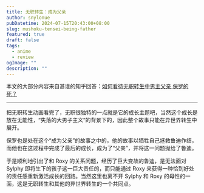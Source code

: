 ```yaml
---
title: 无职转生：成为父亲
author: snylonue
pubDatetime: 2024-07-15T20:43:00+08:00
slug: mushoku-tensei-being-father
featured: true
draft: false
tags:
  - anime
  - review
ogImage: ""
description: ""
---
```


本文的大部分内容来自甚谁的知乎回答：[如何看待无职转生中男主父亲 保罗的死？](https://www.zhihu.com/question/446920195/answer/3534646066)

---

把无职转生动画看完了，无职很独特的一点就是它的成长主题吧，当然这个成长是放在无能性，“失落的大男子主义”的背景下的，因此整个故事只能在异世界转生中展开。

保罗也是处在这个“成为父亲”的故事之中的，他的故事以牺牲自己拯救鲁迪作结，而他也在这过程中完成了最后的成长，成为了“父亲”，并将这一问题抛给了鲁迪。

于是顺利地引出了和 Roxy 的关系问题，经历了巨大变故的鲁迪，是无法面对 Sylphy 即将生下的孩子这一巨大责任的，而只能通过 Roxy 来获得一种恰到好处的责任感重新激活成长的回路。当然这里也离不开 Sylphy 和 Roxy 的母性的一面，这是无职转生和其他的异世界转生的一个共同点。
